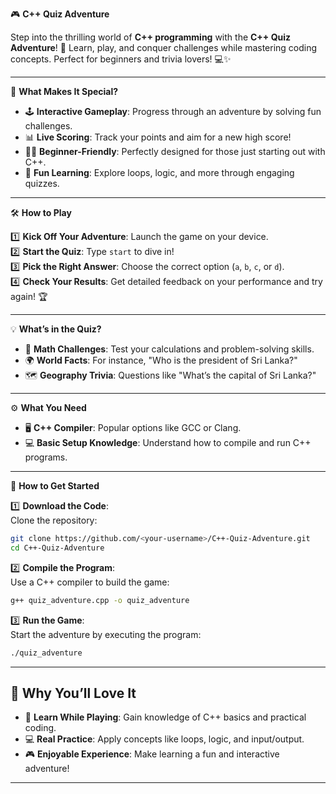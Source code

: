  🎮 **C++ Quiz Adventure**  

Step into the thrilling world of **C++ programming** with the **C++ Quiz Adventure**! 🌟 Learn, play, and conquer challenges while mastering coding concepts. Perfect for beginners and trivia lovers! 💻✨  

---
🌟 **What Makes It Special?**  

- 🕹️ **Interactive Gameplay**: Progress through an adventure by solving fun challenges.  
- 📊 **Live Scoring**: Track your points and aim for a new high score!  
- 🧑‍🎓 **Beginner-Friendly**: Perfectly designed for those just starting out with C++.  
- 🤔 **Fun Learning**: Explore loops, logic, and more through engaging quizzes.  

---

 🛠️ **How to Play**  

1️⃣ **Kick Off Your Adventure**: Launch the game on your device.  
2️⃣ **Start the Quiz**: Type `start` to dive in!  
3️⃣ **Pick the Right Answer**: Choose the correct option (`a`, `b`, `c`, or `d`).  
4️⃣ **Check Your Results**: Get detailed feedback on your performance and try again! 🏆  

---

💡 **What’s in the Quiz?**  

- 🧮 **Math Challenges**: Test your calculations and problem-solving skills.  
- 🌍 **World Facts**: For instance, "Who is the president of Sri Lanka?"  
- 🗺️ **Geography Trivia**: Questions like "What’s the capital of Sri Lanka?"  

---
 ⚙️ **What You Need**  

- 🖥️ **C++ Compiler**: Popular options like GCC or Clang.  
- 💻 **Basic Setup Knowledge**: Understand how to compile and run C++ programs.  

---

🚀 **How to Get Started**  

1️⃣ **Download the Code**:  
Clone the repository:  
```bash  
git clone https://github.com/<your-username>/C++-Quiz-Adventure.git  
cd C++-Quiz-Adventure  
```  

2️⃣ **Compile the Program**:  
Use a C++ compiler to build the game:  
```bash  
g++ quiz_adventure.cpp -o quiz_adventure  
```  

3️⃣ **Run the Game**:  
Start the adventure by executing the program:  
```bash  
./quiz_adventure  
```  

---

## 🎉 **Why You’ll Love It**  

- 🧠 **Learn While Playing**: Gain knowledge of C++ basics and practical coding.  
- 💻 **Real Practice**: Apply concepts like loops, logic, and input/output.  
- 🎮 **Enjoyable Experience**: Make learning a fun and interactive adventure!  

---
